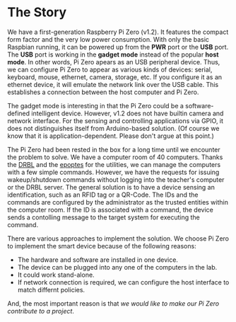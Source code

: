 The Story
=========

We have a first-generation Raspberry Pi Zero (v1.2).
It features the compact form factor and the very low power consumption.
With only the basic Raspbian running, it can be powered up from the **PWR** port or the **USB** port.
The **USB** port is working in the **gadget mode** instead of the popular **host mode**.
In other words, Pi Zero apears as an USB peripheral device.
Thus, we can configure Pi Zero to appear as various kinds of devices:
serial, keyboard, mouse, ethernet, camera, storage, etc.
If you configure it as an ethernet device, it will emulate the network link over the USB cable.
This establishes a connection between the host computer and Pi Zero.

The gadget mode is interesting in that the Pi Zero could be a software-defined intelligent device.
However, v1.2 does not have builtin camera and network interface.
For the sensing and controlling applications via GPIO, it does not distinguishes itself from Arduino-based solution.
(Of course we know that it is application-dependent. Please don't argue at this point.)

The Pi Zero had been rested in the box for a long time until we encounter the problem to solve.
We have a computer room of 40 computers.
Thanks the [DRBL](https://drbl.org) and the [epoptes](http://www.epoptes.org) for the utilities, we can manage the computers with a few simple commands.
However, we have the requests for issuing wakeup/shutdown commands without logging into the teacher's computer or the DRBL server.
The general solution is to have a device sensing an identification, such as an RFID tag or a QR-Code.
The IDs and the commands are configured by the administrator as the trusted entities within the computer room.
If the ID is associated with a command, the device sends a contolling message to the target system for executing the command.

There are various approaches to implement the solution.
We choose Pi Zero to implement the smart device because of the following reasons:

* The hardware and software are installed in one device.
* The device can be plugged into any one of the computers in the lab.
* It could work stand-alone.
* If network connection is required, we can configure the host interface to match differnt policies.

And, the most important reason is that *we would like to make our Pi Zero contribute to a project*.

